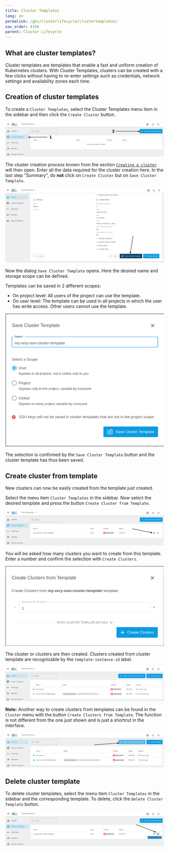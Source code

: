 ```yaml
---
title: Cluster Templates
lang: en
permalink: /gks/clusterlifecycle/clustertemplates/
nav_order: 4150
parent: Cluster Lifecycle
---
```


## What are cluster templates?

Cluster templates are templates that enable a fast and uniform creation of Kubernetes clusters. With Cluster Templates, clusters can be created with a few clicks without having to re-enter settings such as credentials, network settings and availability zones each time.

## Creation of cluster templates

To create a `Cluster Templates`, select the Cluster Templates menu item in the sidebar and then click the `Create Cluster` button.

![Empty Overview](template_overview_empty.png)

The cluster creation process known from the section [`Creating a cluster`](/gks/clusterlifecycle/creatingacluster/) will then open. Enter all the data required for the cluster creation here. In the last step "Summary", do **not** click on `Create Cluster` but on `Save Cluster Template`.

![Save Cluster Template Button](template_save.png)

Now the dialog `Save Cluster Template` opens. Here the desired name and storage scope can be defined.

Templates can be saved in 2 different scopes:

* On project level: All users of the project can use the template.
* On user level: The template can be used in all projects in which the user has write access. Other users cannot use the template.

![Dialog Save Cluster Template](template_dialog_save.png)

The selection is confirmed by the `Save Cluster Template` button and the cluster template has thus been saved.

## Create cluster from template

New clusters can now be easily created from the template just created.

Select the menu item `Cluster Templates` in the sidebar. Now select the desired template and press the button `Create Cluster from Template`.

![Template Overview Create](template_overview_create.png)

You will be asked how many clusters you want to create from this template. Enter a number and confirm the selection with `Create Clusters`.

![Template Dialog Create Cluster](template_dialog_create_cluster.png)

The cluster or clusters are then created. Clusters created from cluster template are recognizable by the `template-instance-id` label.

![Cluster Overview New Cluster](cluster_overview_new_cluster.png)

**Note:** Another way to create clusters from templates can be found in the `Cluster` menu with the button `Create Clusters from Template`. The function is not different from the one just shown and is just a shortcut in the interface.

![cluster_overview_create_alternative](cluster_overview_create_alternative.png)

## Delete cluster template

To delete cluster templates, select the menu item `Cluster Templates` in the sidebar and the corresponding template. To delete, click the `Delete Cluster Template` button.

![Template Overview Delete](template_overview_delete.png)
